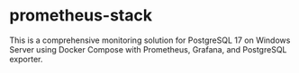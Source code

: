 # prometheus-stack
This is a comprehensive monitoring solution for PostgreSQL 17 on Windows Server using Docker Compose with Prometheus, Grafana, and PostgreSQL exporter.
